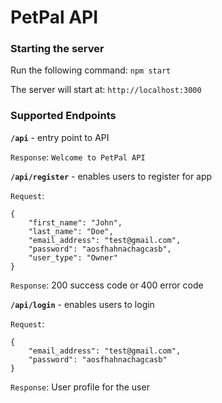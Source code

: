 # PetPal API

### Starting the server

Run the following command: `npm start`

The server will start at: `http://localhost:3000`

### Supported Endpoints

**`/api`** - entry point to API

`Response`: `Welcome to PetPal API`

**`/api/register`** - enables users to register for app

`Request`: 

    {
        "first_name": "John",
        "last_name": "Doe",
        "email_address": "test@gmail.com",
        "password": "aosfhahnachagcasb",
        "user_type": "Owner"
    }

`Response`: 200 success code or 400 error code

**`/api/login`** - enables users to login

`Request`: 

    {
        "email_address": "test@gmail.com",
        "password": "aosfhahnachagcasb"
    }

`Response`: User profile for the user

